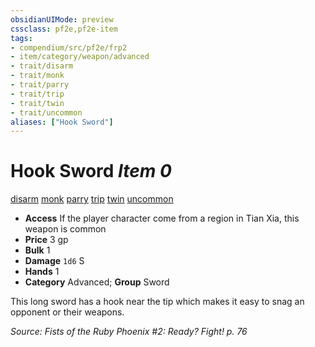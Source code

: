 ```yaml
---
obsidianUIMode: preview
cssclass: pf2e,pf2e-item
tags:
- compendium/src/pf2e/frp2
- item/category/weapon/advanced
- trait/disarm
- trait/monk
- trait/parry
- trait/trip
- trait/twin
- trait/uncommon
aliases: ["Hook Sword"]
---
```

# Hook Sword *Item 0*  
[disarm](../../../rules/traits/disarm.md)  [monk](../../../rules/traits/monk.md)  [parry](../../../rules/traits/parry.md)  [trip](../../../rules/traits/trip.md)  [twin](../../../rules/traits/twin.md)  [uncommon](../../../rules/traits/uncommon.md)  

- **Access** If the player character come from a region in Tian Xia, this weapon is common
- **Price** 3 gp
- **Bulk** 1
- **Damage** `1d6` S
- **Hands** 1
- **Category** Advanced; **Group** Sword 

This long sword has a hook near the tip which makes it easy to snag an opponent or their weapons.

*Source: Fists of the Ruby Phoenix #2: Ready? Fight! p. 76*